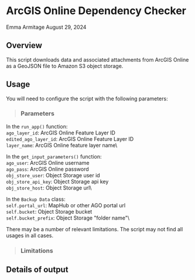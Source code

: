 # ArcGIS Online Dependency Checker
Emma Armitage
August 29, 2024

## Overview
This script downloads data and associated attachments from ArcGIS Online as a GeoJSON file to Amazon S3 object storage.

## Usage
You will need to configure the script with the following parameters:

> ### Parameters
In the `run_app()` function:\
`ago_layer_id`: ArcGIS Online Feature Layer ID\
`edited_ago_layer_id`: ArcGIS Online Feature Layer ID\
`layer_name`: ArcGIS Online feature layer name\

In the `get_input_parameters()` function:\
`ago_user`: ArcGIS Online username\
`ago_pass`: ArcGIS Online password\
`obj_store_user`: Object Storage user id\
`obj_store_api_key`: Object Storage api key\
`obj_store_host`: Object Storage url\

In the `Backup Data` class:\
`self.portal_url`: MapHub or other AGO portal url\
`self.bucket`: Object Storage bucket\
`self.bucket_prefix`: Object Storage "folder name"\

There may be a number of relevant limitations. The script may not find all usages in all cases.
> ### Limitations


## Details of output


